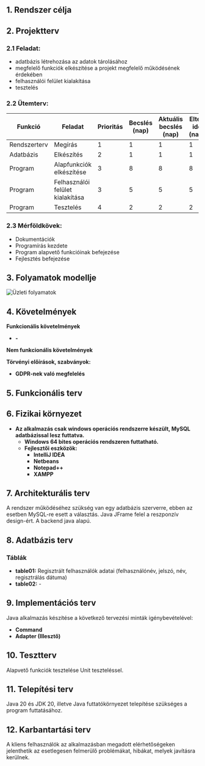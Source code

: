 ## 1. Rendszer célja

## 2. Projektterv
### 2.1 Feladat: 
- adatbázis létrehozása az adatok tárolásához
- megfelelő funkciók elkészítése a projekt megfelelő működésének érdekében
- felhasználói felület kialakítása
- tesztelés

### 2.2 Ütemterv:
|Funkció                  | Feladat                                | Prioritás | Becslés (nap) | Aktuális becslés (nap) | Eltelt idő (nap) | Becsült idő (nap) |
|-------------------------|----------------------------------------|-----------|---------------|------------------------|------------------|---------------------|
|Rendszerterv             |Megírás                                 |         1 |             1 |                      1 |                1 |                   1 |
|Adatbázis                  |Elkészítés                |         2 |             1 |                      1 |                1 |                   1 |
|Program                  |Alapfunkciók elkészítése                |         3 |             8 |                      8 |                8 |                   8 |
|Program                  |Felhasználói felület kialakítása	                |         3 |             5 |                      5 |                5 |                   5 |
|Program                  |Tesztelés                |         4 |             2 |                      2 |                2 |                   2 |

### 2.3 Mérföldkövek:
   * Dokumentációk
   * Programírás kezdete
   * Program alapvető funkcióinak befejezése
   * Fejlesztés befejezése


## 3. Folyamatok modellje
![Üzleti folyamatok](../docs/pics/uzlet.png)

## 4. Követelmények
**Funkcionális követelmények**
  - **-**

  **Nem funkcionális követelmények**

  **Törvényi előírások, szabványok:**
  - **GDPR-nek való megfelelés**

## 5. Funkcionális terv


## 6. Fizikai környezet
- **Az alkalmazás csak windows operációs rendszerre készült, MySQL adatbázissal lesz futtatva.**
  - **Windows 64 bites operációs rendszeren futtatható.**
  - **Fejlesztői eszközök:**
    - **IntelliJ IDEA**
    - **Netbeans**
    - **Notepad++**
    - **XAMPP**

## 7. Architekturális terv
A rendszer működéséhez szükség van egy adatbázis szerverre, ebben az esetben MySQL-re esett a választás. Java JFrame felel a reszponzív design-ért. A backend java alapú.

## 8. Adatbázis terv

### **Táblák**
- **table01:** Regisztrált felhasználók adatai (felhasználónév, jelszó, név, regisztrálás dátuma)
- **table02:** -

## 9. Implementációs terv
Java alkalmazás készítése a következő tervezési minták igénybevételével:
- **Command** 
- **Adapter (Illesztő)** 


## 10. Tesztterv
Alapvető funkciók tesztelése Unit teszteléssel.

## 11. Telepítési terv
Java 20 és JDK 20, illetve Java futtatókörnyezet telepítése szükséges a program futtatásához.

## 12. Karbantartási terv
A kliens felhasználók az alkalmazásban megadott elérhetőségeken jelenthetik az esetlegesen felmerülő problémákat, hibákat, melyek javításra kerülnek.
